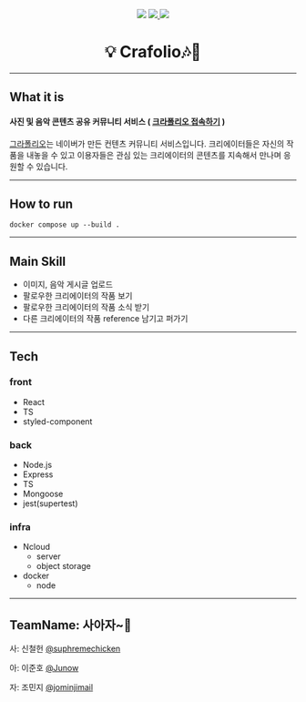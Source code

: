 
<p align="center">
        <img src="https://img.shields.io/badge/github-GIVEME--STAR-red" >
        <a href="https://github.com/connect-foundation/2019-18/issues?q=is%3Aissue+is%3Aopen+sort%3Aupdated-desc">
        <img src="https://img.shields.io/github/issues/connect-foundation/2019-18"/>
        </a>
        <a href="https://github.com/connect-foundation/2019-18/wiki">
        <img src="https://img.shields.io/badge/documentation-yes-brightgreen"/>
        </a>
</p>

<h1 align="center">💡 Crafolio🎶🎨 </h1>


------

## What it is 

#### 사진 및 음악 콘텐츠 공유 커뮤니티 서비스  ( [크라폴리오 접속하기](http://101.101.163.55/home) )

[그라폴리오](https://grafolio.naver.com/works/list.grfl)는  네이버가 만든 컨텐츠 커뮤니티 서비스입니다.
크리에이터들은 자신의 작품을 내놓을 수 있고 이용자들은 관심 있는 크리에이터의 콘텐츠를 지속해서 만나며 응원할 수 있습니다.

------

## How to run

```shell
docker compose up --build .
```

------

## Main Skill

- 이미지, 음악 게시글 업로드
- 팔로우한 크리에이터의 작품 보기
- 팔로우한 크리에이터의 작품 소식 받기
- 다른 크리에이터의 작품 reference 남기고 퍼가기

------

## Tech

### front

- React
- TS
- styled-component

### back

- Node.js
- Express 
- TS
- Mongoose
- jest(supertest)

### infra

- Ncloud
  - server
  - object storage
- docker
  - node

------

## TeamName: 사아자~🦁 

사: 신철헌 [@suphremechicken](https://github.com/suphremechicken)

아: 이준호 [@Junow](https://github.com/Junow)

자: 조민지 [@jominjimail](https://github.com/jominjimail)
